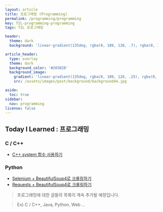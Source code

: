 ```yaml
---
layout: article
title: 프로그래밍 (Programming)
permalink: /programming/programming
key: TIL-programming-programming
tags: TIL 프로그래밍

header:
  theme: dark
  background: 'linear-gradient(135deg, rgba(0, 189, 128, .7), rgba(0, 128, 255, .8))'

article_header:
  type: overlay
  theme: dark
  background_color: '#203028'
  background_image:
    gradient: 'linear-gradient(135deg, rgba(0, 189, 128, .25), rgba(0, 128, 255, .3))'
    src: /assets/images/post/background/background44.jpg

aside:
  toc: true
sidebar:
  nav: programming
license: false
---
```


## Today I Learned : 프로그래밍
<!--more-->

### C / C++

* [C++ system 함수 사용하기](/programming/cpp-system-func)

### Python

* [Selenium + BeautifulSoup4로 크롤링하기](/programming/py-crawling)
* [Requests + BeautifulSoup4로 크롤링하기](/programming/py-crawling-2)

> 프로그래밍에 대한 글들의 목록이 계속 추가될 예정입니다.

> Ex) C / C++, Java, Python, Web ...
